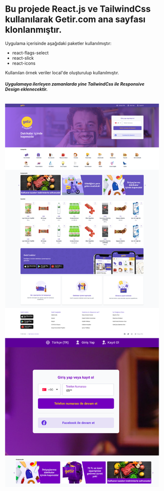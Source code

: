 # Bu projede React.js ve TailwindCss kullanılarak Getir.com ana sayfası klonlanmıştır.

Uygulama içerisinde aşağıdaki paketler kullanılmıştır:


* react-flags-select
* react-slick
* react-icons

Kullanılan örnek veriler local'de oluşturulup kullanılmıştır.

##### Uygulamaya ilerleyen zamanlarda yine TailwindCss ile Responsive Design eklenecektir.
#

![ss1](ss1.png)
![ss2](ss2.png)
![ss3](ss3.png)
